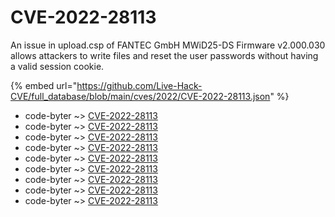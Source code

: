 # CVE-2022-28113

An issue in upload.csp of FANTEC GmbH MWiD25-DS Firmware v2.000.030 allows attackers to write files and reset the user passwords without having a valid session cookie.

{% embed url="https://github.com/Live-Hack-CVE/full_database/blob/main/cves/2022/CVE-2022-28113.json" %}


* code-byter ~> [CVE-2022-28113](https://www.alice-snow.ru/2022/database/cve-2022-28113/cve-2022-28113-code-byter)
* code-byter ~> [CVE-2022-28113](https://www.alice-snow.ru/2022/database/cve-2022-28113/cve-2022-28113-code-byter)
* code-byter ~> [CVE-2022-28113](https://www.alice-snow.ru/2022/database/cve-2022-28113/cve-2022-28113-code-byter)
* code-byter ~> [CVE-2022-28113](https://www.alice-snow.ru/2022/database/cve-2022-28113/cve-2022-28113-code-byter)
* code-byter ~> [CVE-2022-28113](https://www.alice-snow.ru/2022/database/cve-2022-28113/cve-2022-28113-code-byter)
* code-byter ~> [CVE-2022-28113](https://www.alice-snow.ru/2022/database/cve-2022-28113/cve-2022-28113-code-byter)
* code-byter ~> [CVE-2022-28113](https://www.alice-snow.ru/2022/database/cve-2022-28113/cve-2022-28113-code-byter)
* code-byter ~> [CVE-2022-28113](https://www.alice-snow.ru/2022/database/cve-2022-28113/cve-2022-28113-code-byter)
* code-byter ~> [CVE-2022-28113](https://www.alice-snow.ru/2022/database/cve-2022-28113/cve-2022-28113-code-byter)